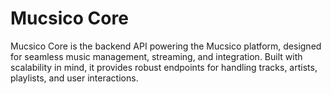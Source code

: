 # Mucsico Core

Mucsico Core is the backend API powering the Mucsico platform, designed for seamless music management, streaming, and integration. Built with scalability in mind, it provides robust endpoints for handling tracks, artists, playlists, and user interactions.
